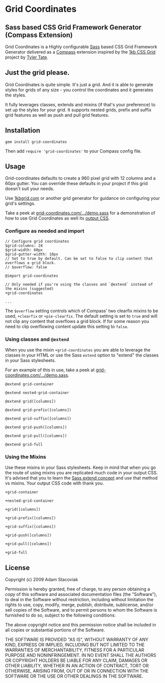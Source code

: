 # Grid Coordinates

## Sass based CSS Grid Framework Generator (Compass Extension)

Grid Coordinates is a Highly configurable [Sass](http://sass-lang.com/) based CSS Grid Framework Generator delivered as a [Compass](http://compass-style.org/) extension inspired by the [1kb CSS Grid](http://1kbgrid.com/) project by [Tyler Tate](http://twitter.com/tylertate).

## Just the grid please.

Grid Coordinates is quite simple. It's just a grid. And it is able to generate styles for grids of any size - you control the coordinates and it generates the styles.

It fully leverages classes, extends and mixins (if that's your preference) to set up the styles for your grid. It supports nested grids, prefix and suffix grid features as well as push and pull grid features.

## Installation

`gem install grid-coordinates`

Then add `require 'grid-coordinates'` to your Compass config file.

## Usage

Grid-coordinates defaults to create a 960 pixel grid with 12 columns and a 60px gutter. You can override these defaults in your project if this grid doesn't suit your needs.

Use [1kbgrid.com](http://1kbgrid.com) or another grid generator for guidance on configuring your grid's settings.

Take a peek at [grid-coordinates.com/.../demo.sass](https://github.com/adamstac/grid-coordinates.com/blob/master/themes/grid-coordinates/sass/demo.sass) for a demonstration of how to use Grid Coordinates as well its [output CSS](https://github.com/adamstac/grid-coordinates.com/blob/master/themes/grid-coordinates/public/grid-coordinates/css/demo.css).

### Configure as needed and import

    // Configure grid coordinates
    $grid-columns: 24
    $grid-width: 60px
    $grid-gutter-width: 10px
    // Set to true by default. Can be set to false to clip content that overflows a grid block.
    // $overflow: false
    
    @import grid-coordinates
    
    // Only needed if you're using the classes and `@extend` instead of the mixins (suggested)
    +grid-coordinates
    
    ...

The `$overflow` setting controls which of Compass' two clearfix mixins to be used, `+clearfix` or `+pie-clearfix`. The default setting is set to `true` and will not clip any content that overflows a grid block. If for some reason you need to clip overflowing content update this setting to `false`.

### Using classes and `@extend`

When you use the mixin `+grid-coordinates` you are able to leverage the classes in your HTML or use the Sass `extend` option to "extend" the classes in your Sass stylesheets.

For an example of this in use, take a peek at [grid-coordinates.com/.../demo.sass](https://github.com/adamstac/grid-coordinates.com/blob/master/themes/grid-coordinates/sass/demo.sass).

`@extend grid-container`

`@extend nested-grid-container`

`@extend grid([columns])`

`@extend grid-prefix([columns])`

`@extend grid-suffix([columns])`

`@extend grid-push([columns])`

`@extend grid-pull([columns])`

`@extend grid-full`

### Using the Mixins

Use these mixins in your Sass stylesheets. Keep in mind that when you go the route of using mixins you are replicated much code in your output CSS. It's advised that you to learn the [Sass extend concept](http://sass-lang.com/docs/yardoc/file.SASS_REFERENCE.html#extend) and use that method vs mixins. Your output CSS code with thank you.

`+grid-container`

`+nested-grid-container`

`+grid([columns])`

`+grid-prefix([columns])`

`+grid-suffix([columns])`

`+grid-push([columns])`

`+grid-pull([columns])`

`+grid-full`

## License

Copyright (c) 2009 Adam Stacoviak

Permission is hereby granted, free of charge, to any person obtaining a copy of this software and associated documentation files (the "Software"), to deal in the Software without restriction, including without limitation the rights to use, copy, modify, merge, publish, distribute, sublicense, and/or sell copies of the Software, and to permit persons to whom the Software is furnished to do so, subject to the following conditions:

The above copyright notice and this permission notice shall be included in all copies or substantial portions of the Software.

THE SOFTWARE IS PROVIDED "AS IS", WITHOUT WARRANTY OF ANY KIND, EXPRESS OR IMPLIED, INCLUDING BUT NOT LIMITED TO THE WARRANTIES OF MERCHANTABILITY, FITNESS FOR A PARTICULAR PURPOSE AND NONINFRINGEMENT. IN NO EVENT SHALL THE AUTHORS OR COPYRIGHT HOLDERS BE LIABLE FOR ANY CLAIM, DAMAGES OR OTHER LIABILITY, WHETHER IN AN ACTION OF CONTRACT, TORT OR OTHERWISE, ARISING FROM, OUT OF OR IN CONNECTION WITH THE SOFTWARE OR THE USE OR OTHER DEALINGS IN THE SOFTWARE.